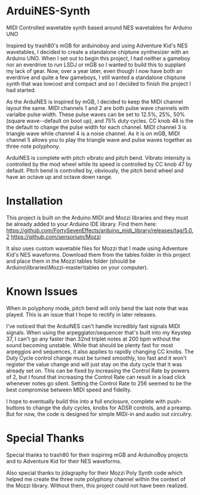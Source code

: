 # ArduiNES-Synth
MIDI Controlled wavetable synth based around NES wavetables for Arduino UNO

  Inspired by trash80's mGB for arduinoboy and using Adventure Kid's NES wavetables, I decided to create a standalone
chiptune synthesizer with an Arduino UNO. When I set out to begin this project, I had neither a gameboy nor an everdrive
to run LSDJ or mGB so I wanted to build this to supplant my lack of gear. Now, over a year later, even though I now have
both an everdrive and quite a few gameboys, I still wanted a standalone chiptune synth that was lowcost and compact and
so I decided to finish the project I had started.

  As the ArduiNES is inspired by mGB, I decided to keep the MIDI channel layout the same. MIDI channels 1 and 2 are both 
pulse wave channels with varialbe pulse width. These pulse waves can be set to 12.5%, 25%, 50% (square wave--default on
boot up), and 75% duty cycles. CC knob 48 is the the default to change the pulse width for each channel. MIDI channel 3
is triangle wave while channel 4 is a noise channel. As it is on mGB, MIDI channel 5 allows you to play the triangle wave
and pulse waves together as three note polyphony.

  ArduiNES is complete with pitch vibrato and pitch bend. Vibrato intensity is controlled by the mod wheel while its speed
is controlled by CC knob 47 by default. Pitch bend is controlled by, obviously, the pitch bend wheel and have an octave up
and octave down range. 

# Installation
  This project is built on the Arduino MIDI and Mozzi libraries and they must be already added to your Arduino IDE library. 
Find them here:
      https://github.com/FortySevenEffects/arduino_midi_library/releases/tag/5.0.2
      https://github.com/sensorium/Mozzi
  
  It also uses custom wavetable files for Mozzi that I made using Adventure Kid's NES waveforms. Download them from the
tables folder in this project and place them in the Mozzi tables folder (should be Arduino\libraries\Mozzi-master\tables
on your computer).

# Known Issues
  When in polyphony mode, pitch bend will only bend the last note that was played. This is an issue that I hope to rectify
in later releases.

  I've noticed that the ArduiNES can't handle incredibly fast signals MIDI signals. When using the arpeggiator/sequencer
that's built into my Keystep 37, I can't go any faster than 32nd triplet notes at 200 bpm without the sound becoming unstable.
While that should be plenty fast for most arpeggios and sequences, it also applies to rapidly changing CC knobs. The Duty
Cycle control change must be turned smoothly, too fast and it won't register the value change and will just stay on the duty
cycle that it was already set on. This can be fixed by increasing the Control Rate by powers of 2, but I found that increasing
the Control Rate can result in a load click whenever notes go silent. Setting the Control Rate to 256 seemed to be the best
compromise between MIDI speed and fidelity.

  I hope to eventually build this into a full enclosure, complete with push-buttons to change the duty cycles, knobs for
ADSR controls, and a preamp. But for now, the code is designed for simple MIDI-in and audio out circuitry.

# Special Thanks
Special thanks to trash80 for their inspiring mGB and ArduinoBoy projects and to Adventure Kid for their NES waveforms.

Also special thanks to jidagraphy for their Mozzi Poly Synth code which helped me create the three note polyphony channel 
within the context of the Mozzi library. Without them, this project could not have been realized.
